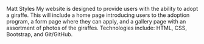 Matt Styles
My website is designed to provide users with the ability to adopt a giraffe. 
This will include a home page introducing users to the adoption program, a form page where they can apply, and a gallery page with an assortment of photos of the giraffes. 
Technologies include: HTML, CSS, Bootstrap, and Git/GitHub. 

